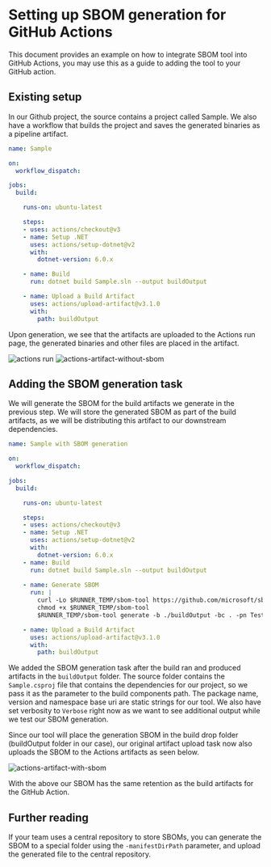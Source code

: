 # Setting up SBOM generation for GitHub Actions

This document provides an example on how to integrate SBOM tool into GitHub Actions, you may use this as a guide to adding the tool to your GitHub action.

## Existing setup

In our Github project, the source contains a project called Sample. We also have a workflow that builds the project and saves the generated binaries as a pipeline artifact.

```yaml
name: Sample

on: 
  workflow_dispatch:

jobs:
  build:

    runs-on: ubuntu-latest

    steps:
    - uses: actions/checkout@v3
    - name: Setup .NET
      uses: actions/setup-dotnet@v2
      with:
        dotnet-version: 6.0.x

    - name: Build
      run: dotnet build Sample.sln --output buildOutput

    - name: Upload a Build Artifact
      uses: actions/upload-artifact@v3.1.0
      with:
        path: buildOutput
```

Upon generation, we see that the artifacts are uploaded to the Actions run page, the generated binaries and other files are placed in the artifact.

![actions run](./images/github-workflow-run-details.png)
![actions-artifact-without-sbom](./images/github-downloaded-folder-without-sbom.png)

## Adding the SBOM generation task

We will generate the SBOM for the build artifacts we generate in the previous step. We will store the generated SBOM as part of the build artifacts, as we will be distributing this artifact to our downstream dependencies. 

```yaml
name: Sample with SBOM generation

on: 
  workflow_dispatch:

jobs:
  build:

    runs-on: ubuntu-latest

    steps:
    - uses: actions/checkout@v3
    - name: Setup .NET
      uses: actions/setup-dotnet@v2
      with:
        dotnet-version: 6.0.x
    - name: Build
      run: dotnet build Sample.sln --output buildOutput
      
    - name: Generate SBOM
      run: |
        curl -Lo $RUNNER_TEMP/sbom-tool https://github.com/microsoft/sbom-tool/releases/latest/download/sbom-tool-linux-x64
        chmod +x $RUNNER_TEMP/sbom-tool
        $RUNNER_TEMP/sbom-tool generate -b ./buildOutput -bc . -pn Test -pv 1.0.0 -ps MyCompany -nsb https://sbom.mycompany.com -V Verbose

    - name: Upload a Build Artifact
      uses: actions/upload-artifact@v3.1.0
      with:
        path: buildOutput
```

We added the SBOM generation task after the build ran and produced artifacts in the `buildOutput` folder. The source folder contains the `Sample.csproj` file that contains the dependencies for our project, so we pass it as the parameter to the build components path. The package name, version and namespace base uri are static strings for our tool. We also have set verbosity to `Verbose` right now as we want to see additional output while we test our SBOM generation.

Since our tool will place the generation SBOM in the build drop folder (buildOutput folder in our case), our original artifact upload task now also uploads the SBOM to the Actions artifacts as seen below.

![actions-artifact-with-sbom](./images/github-downloaded-folder-with-sbom.png)

With the above our SBOM has the same retention as the build artifacts for the GitHub Action.

## Further reading

If your team uses a central repository to store SBOMs, you can generate the SBOM to a special folder using the `-manifestDirPath` parameter, and upload the generated file to the central repository.
